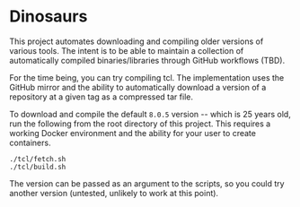 # Dinosaurs

This project automates downloading and compiling older versions of various
tools. The intent is to be able to maintain a collection of automatically
compiled binaries/libraries through GitHub workflows (TBD).

For the time being, you can try compiling tcl. The implementation uses the
GitHub mirror and the ability to automatically download a version of a
repository at a given tag as a compressed tar file.

To download and compile the default `8.0.5` version -- which is 25 years old,
run the following from the root directory of this project. This requires a
working Docker environment and the ability for your user to create containers.

```shell
./tcl/fetch.sh
./tcl/build.sh
```

The version can be passed as an argument to the scripts, so you could try
another version (untested, unlikely to work at this point).
